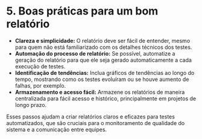 # 5. **Boas práticas para um bom relatório**
   - **Clareza e simplicidade:** O relatório deve ser fácil de entender, mesmo para quem não está familiarizado com os detalhes técnicos dos testes.
   - **Automação do processo de relatório:** Se possível, automatize a geração do relatório para que ele seja gerado automaticamente a cada execução de testes.
   - **Identificação de tendências:** Inclua gráficos de tendências ao longo do tempo, mostrando como os testes evoluíram ou se houve aumento de falhas, por exemplo.
   - **Armazenamento e acesso fácil:** Armazene os relatórios de maneira centralizada para fácil acesso e histórico, principalmente em projetos de longo prazo.

Esses passos ajudam a criar relatórios claros e eficazes para testes automatizados, que são cruciais para o monitoramento de qualidade do sistema e a comunicação entre equipes.